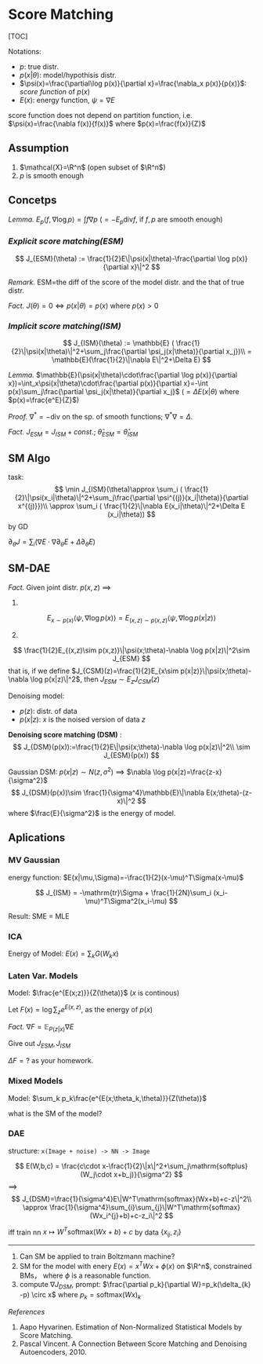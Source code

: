 # Score Matching
[TOC]

Notations:
- $p$: true distr.
- $p(x|\theta)$: model/hypothisis distr.
- $\psi(x)=\frac{\partial\log p(x)}{\partial x}=\frac{\nabla_x p(x)}{p(x)}$: *score function* of $p(x)$
- $E(x)$: energy function, $\psi=\nabla E$

score function does not depend on partition function, i.e. $\psi(x)=\frac{\nabla f(x)}{f(x)}$ where $p(x)=\frac{f(x)}{Z}$

## Assumption
1. $\mathcal{X}=\R^n$ (open subset of $\R^n$)
2. $p$ is smooth enough

## Concetps

*Lemma.* $E_p\langle f, \nabla \log p\rangle=\int f\nabla p$ ($=-E_p \mathrm{div} f$, if $f, p$ are smooth enough)

### *Explicit score matching(ESM)*

$$
J_{ESM}(\theta) := \frac{1}{2}E\|\psi(x|\theta)-\frac{\partial \log p(x)}{\partial x}\|^2
$$

*Remark.* ESM=the diff of the score of the model distr. and the that of true distr. 

*Fact.* $J(\theta) = 0 \iff  p(x|\theta)=p(x)$ where $p(x)>0$


### *Implicit score matching(ISM)*

$$
J_{ISM}(\theta) := \mathbb{E} ( \frac{1}{2}\|\psi(x|\theta)\|^2+\sum_j\frac{\partial \psi_j(x|\theta)}{\partial x_j})\\
= \mathbb{E}(\frac{1}{2}\|\nabla E\|^2+\Delta E)
$$

*Lemma.* $\mathbb{E}(\psi(x|\theta)\cdot\frac{\partial \log p(x)}{\partial x})=\int_x\psi(x|\theta)\cdot\frac{\partial  p(x)}{\partial x}=-\int p(x)\sum_j\frac{\partial \psi_j(x|\theta)}{\partial x_j}$ ($=\Delta E(x|\theta)$ where $p(x)=\frac{e^E}{Z}$)

*Proof.* $\nabla ^* =-\mathrm{div}$ on the sp. of smooth functions; $\nabla ^* \nabla =\Delta$.

*Fact.*  $J_{ESM} = J_{ISM} + const.$; $\hat{\theta}_{ESM}=\hat{\theta}_{ISM}$


## SM Algo
task:
$$
\min J_{ISM}(\theta)\approx \sum_i ( \frac{1}{2}\|\psi(x_i|\theta)\|^2+\sum_j\frac{\partial \psi^{(j)}(x_i|\theta)}{\partial x^{(j)}})\\
\approx \sum_i ( \frac{1}{2}\|\nabla E(x_i|\theta)\|^2+\Delta E (x_i|\theta))
$$
by GD

$\partial_\theta J = \sum_i(\nabla  E\cdot \nabla \partial_\theta E +\Delta\partial_\theta E)$


## SM-DAE

*Fact.* Given joint distr. $p(x,z)$ ==>

1. 
  $$
  E_{x\sim p(x)}\langle\psi, \nabla \log p(x)\rangle =
  E_{(x,z)\sim p(x,z)}\langle\psi, \nabla \log p(x|z)\rangle
  $$

2. 
  $$
  \frac{1}{2}E_{(x,z)\sim p(x,z)}\|\psi(x;\theta)-\nabla \log p(x|z)\|^2\sim J_{ESM}
  $$
  that is, if we define $J_{CSM}(z)=\frac{1}{2}E_{x\sim p(x|z)}\|\psi(x;\theta)-\nabla \log p(x|z)\|^2$, then $J_{ESM}\sim E_z J_{CSM}(z)$


Denoising model:
- $p(z)$: distr. of data
- $p(x|z)$: $x$ is the noised version of data $z$

**Denoising  score matching (DSM)** :
$$
J_{DSM}(p(x)):=\frac{1}{2}E\|\psi(x;\theta)-\nabla \log p(x|z)\|^2\\
\sim J_{ESM}(p(x))
$$

Gaussian DSM: $p(x|z)\sim N(z,\sigma^2)$ ==>
 $\nabla \log p(x|z)=\frac{z-x}{\sigma^2}$
$$
J_{DSM}(p(x))\sim \frac{1}{\sigma^4}\mathbb{E}\|\nabla E(x;\theta)-(z-x)\|^2
$$
where $\frac{E}{\sigma^2}$ is the energy of model.


## Aplications

### MV Gaussian
energy function: $E(x|\mu,\Sigma)=-\frac{1}{2}(x-\mu)^T\Sigma(x-\mu)$

$$
J_{ISM} = -\mathrm{tr}\Sigma + \frac{1}{2N}\sum_i (x_i-\mu)^T\Sigma^2(x_i-\mu)
$$

Result: SME = MLE

### ICA

Energy of Model: $E(x)=\sum_k G(W_kx)$

### Laten Var. Models

Model: $\frac{e^{E(x;z)}}{Z(\theta)}$ ($x$ is continous)

Let $F(x)=\log \sum_z e^{E(x,z)}$, as the energy of $p(x)$

*Fact.* $\nabla F = \mathbb{E}_{P(z|x)}\nabla E$

Give out $J_{ESM},J_{ISM}$

$\Delta F=?$ as your homework.

### Mixed Models

Model: $\sum_k p_k\frac{e^{E(x;\theta_k,\theta)}}{Z(\theta)}$

what is the SM of the model?

### DAE

structure:
`x(Image + noise) -> NN -> Image`

$$
E(W,b,c) = \frac{c\cdot x-\frac{1}{2}\|x\|^2+\sum_j\mathrm{softplus}(W_j\cdot x+b_j)}{\sigma^2}
$$
==>
$$
J_{DSM}=\frac{1}{\sigma^4}E\|W^T\mathrm{softmax}(Wx+b)+c-z\|^2\\
\approx \frac{1}{\sigma^4}\sum_{i}\sum_{j}\|W^T\mathrm{softmax}(Wx_i^{j}+b)+c-z_i\|^2
$$

iff train nn $x\mapsto W^T\mathrm{softmax}(Wx+b)+c$ by data $\{x_{ij},z_i\}$


---

1. Can SM be applied to train Boltzmann machine?
2. SM for the model with enery $E(x)=x^TWx + \phi(x)$ on $\R^n$, constrained BMs， where $\phi$ is a reasonable function.
3. compute $\nabla J_{DSM}$, prompt: $\frac{\partial p_k}{\partial W}=p_k(\delta_{k} -p) \circ x$ where $p_k=\mathrm{softmax}(Wx)_k$

*References*

1. Aapo Hyvarinen. Estimation of Non-Normalized Statistical Models by Score Matching.
2. Pascal Vincent. A Connection Between Score Matching
and Denoising Autoencoders, 2010.
